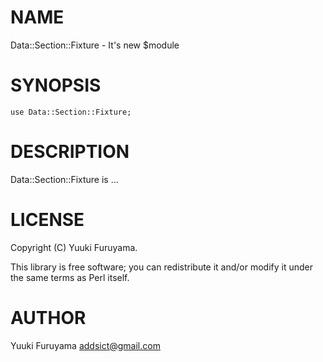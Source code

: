 # NAME

Data::Section::Fixture - It's new $module

# SYNOPSIS

    use Data::Section::Fixture;

# DESCRIPTION

Data::Section::Fixture is ...

# LICENSE

Copyright (C) Yuuki Furuyama.

This library is free software; you can redistribute it and/or modify
it under the same terms as Perl itself.

# AUTHOR

Yuuki Furuyama <addsict@gmail.com>
